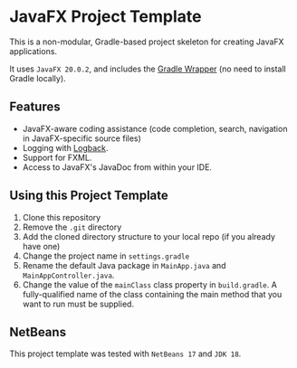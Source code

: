 # JavaFX Project Template

This is a non-modular, Gradle-based project skeleton for creating JavaFX applications.

It uses `JavaFX 20.0.2`, and includes the [Gradle Wrapper](https://docs.gradle.org/current/userguide/gradle_wrapper.html) (no need to install Gradle locally).

## Features

- JavaFX-aware coding assistance (code completion, search, navigation in JavaFX-specific source files)
- Logging with [Logback](https://logback.qos.ch/).
- Support for FXML.
- Access to JavaFX's JavaDoc from within your IDE.

## Using this Project Template

1. Clone this repository
2. Remove the `.git` directory 
3. Add the cloned directory structure to your local repo (if you already have one)
4. Change the project name in `settings.gradle`
5. Rename the default Java package in `MainApp.java` and `MainAppController.java`.
6. Change the value of the `mainClass` class property in `build.gradle`. A fully-qualified name of the class containing the main method that you want to run must be supplied.

## NetBeans

This project template was tested with `NetBeans 17` and `JDK 18`.
